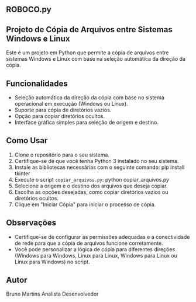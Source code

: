 ## ROBOCO.py 
## Projeto de Cópia de Arquivos entre Sistemas Windows e Linux

Este é um projeto em Python que permite a cópia de arquivos entre sistemas Windows e Linux com base na seleção automática da direção da cópia.

## Funcionalidades

- Seleção automática da direção da cópia com base no sistema operacional em execução (Windows ou Linux).
- Suporte para cópia de diretórios vazios.
- Opção para copiar diretórios ocultos.
- Interface gráfica simples para seleção de origem e destino.

## Como Usar

1. Clone o repositório para o seu sistema.
2. Certifique-se de que você tenha Python 3 instalado no seu sistema.
3. Instale as bibliotecas necessárias com o seguinte comando: pip install tkinter
4. Execute o script `copiar_arquivos.py`: python copiar_arquivos.py
5. Selecione a origem e o destino dos arquivos que deseja copiar.
6. Escolha as opções desejadas, como copiar diretórios vazios ou diretórios ocultos.
7. Clique em "Iniciar Cópia" para iniciar o processo de cópia.

## Observações

- Certifique-se de configurar as permissões adequadas e a conectividade de rede para que a cópia de arquivos funcione corretamente.
- Você pode personalizar a lógica de cópia para diferentes direções (Windows para Windows, Linux para Linux, Windows para Linux ou Linux para Windows) no script.

## Autor

Bruno Martins
Analista Desenvolvedor